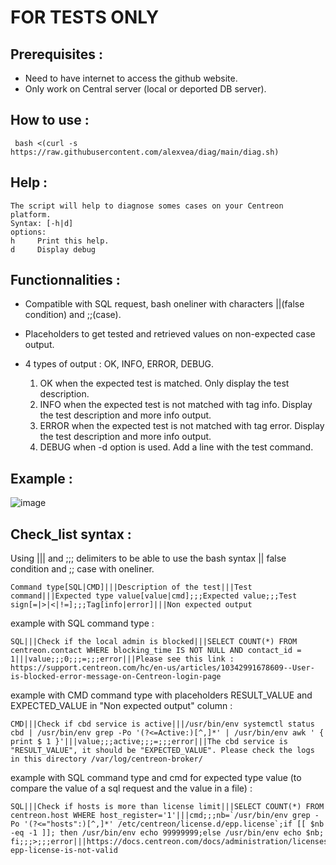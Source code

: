 # FOR TESTS ONLY

## Prerequisites :

* Need to have internet to access the github website.
* Only work on Central server (local or deported DB server).

## How to use : 
```
 bash <(curl -s https://raw.githubusercontent.com/alexvea/diag/main/diag.sh)
```
## Help :
```
The script will help to diagnose somes cases on your Centreon platform.
Syntax: [-h|d]
options:
h     Print this help.
d     Display debug
```

## Functionnalities :

* Compatible with SQL request, bash oneliner with characters ||(false condition) and ;;(case).
* Placeholders to get tested and retrieved values on non-expected case output.
* 4 types of output : OK, INFO, ERROR, DEBUG.

  1. OK when the expected test is matched. Only display the test description.
  2. INFO when the expected test is not matched with tag info. Display the test description and more info output.
  3. ERROR when the expected test is not matched with tag error. Display the test description and more info output.
  4. DEBUG when -d option is used. Add a line with the test command.
 

## Example :
![image](https://github.com/alexvea/diag/assets/35368807/726d4978-ba46-44d5-bc5b-2baa0bde74d5)

## Check_list syntax :

Using ||| and ;;; delimiters to be able to use the bash syntax || false condition and ;; case with oneliner.  

```
Command type[SQL|CMD]|||Description of the test|||Test command|||Expected type value[value|cmd];;;Expected value;;;Test sign[=|>|<|!=];;;Tag[info|error]|||Non expected output
```
example with SQL command type :
```
SQL|||Check if the local admin is blocked|||SELECT COUNT(*) FROM centreon.contact WHERE blocking_time IS NOT NULL AND contact_id = 1|||value;;;0;;;=;;;error|||Please see this link : https://support.centreon.com/hc/en-us/articles/10342991678609--User-is-blocked-error-message-on-Centreon-login-page
```
example with CMD command type with placeholders RESULT_VALUE and EXPECTED_VALUE in "Non expected output" column : 
```
CMD|||Check if cbd service is active|||/usr/bin/env systemctl status cbd | /usr/bin/env grep -Po '(?<=Active:)[^,]*' | /usr/bin/env awk ' { print $ 1 }'|||value;;;active;;;=;;;error|||The cbd service is "RESULT_VALUE", it should be "EXPECTED_VALUE". Please check the logs in this directory /var/log/centreon-broker/
```
example with SQL command type and cmd for expected type value (to compare the value of a sql request and the value in a file) :
```
SQL|||Check if hosts is more than license limit|||SELECT COUNT(*) FROM centreon.host WHERE host_register='1'|||cmd;;;nb=`/usr/bin/env grep -Po '(?<="hosts":)[^,]*' /etc/centreon/license.d/epp.license`;if [[ $nb -eq -1 ]]; then /usr/bin/env echo 99999999;else /usr/bin/env echo $nb; fi;;;>;;;error|||https://docs.centreon.com/docs/administration/licenses/#your-epp-license-is-not-valid
```



